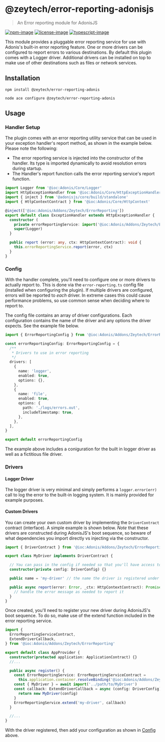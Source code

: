 # @zeytech/error-reporting-adonisjs
> An Error reporting module for AdonisJS

[![npm-image]][npm-url] [![license-image]][license-url] [![typescript-image]][typescript-url]

This module provides a pluggable error reporting service for use with Adonis's built-in error reporting feature.  One or more drivers can be configured to report errors to various destinations.  By default this plugin comes with a Logger driver.  Additional drivers can be installed on top to make use of other destinations such as files or network services.

## Installation

`npm install @zeytech/error-reporting-adonis`

`node ace configure @zeytech/error-reporting-adonis`

## Usage

### Handler Setup
The plugin comes with an error reporting utility service that can be used in your exception handler's report method, as shown in the example below.  Please note the following:

* The error reporting service is injected into the constructor of the handler.  Its type is imported dynamically to avoid resolution errors during startup.
* The Handler's report function calls the error reporting service's report function.

```typescript
import Logger from '@ioc:Adonis/Core/Logger'
import HttpExceptionHandler from '@ioc:Adonis/Core/HttpExceptionHandler'
import { inject } from '@adonisjs/core/build/standalone'
import { HttpContextContract } from '@ioc:Adonis/Core/HttpContext'

@inject(['@ioc:Adonis/Addons/Zeytech/ErrorReporting'])
export default class ExceptionHandler extends HttpExceptionHandler {
  constructor (
    private errorReportingService: import('@ioc:Adonis/Addons/Zeytech/ErrorReporting').ErrorReportingServiceContract) {
    super(Logger)
  }

  public report (error: any, ctx: HttpContextContract): void {
    this.errorReportingService.report(error, ctx)
  }
}
```

### Config

With the handler complete, you'll need to configure one or more drivers to actually report to.  This is done via the `error-reporting.ts` config file (installed when configuring the plugin).  If multiple drivers are configured, errors will be reported to _each_ driver.  In extreme cases this could cause performance problems, so use common sense when deciding where to report to.

The config file contains an array of driver configurations.  Each configuration contains the name of the driver and any options the driver expects.  See the example file below.

```typescript
import { ErrorReportingConfig } from '@ioc:Adonis/Addons/Zeytech/ErrorReporting'

const errorReportingConfig: ErrorReportingConfig = {
  /**
   * Drivers to use in error reporting
   */
  drivers: [
    {
      name: 'logger',
      enabled: true,
      options: {},
    },
    {
      name: 'file',
      enabled: true,
      options: {
        path: './logs/errors.out',
        includeTimestamp: true,
      },
    },
  ],
}

export default errorReportingConfig
```

The example above includes a coniguration for the built in logger driver as well as a fictitious file driver.

### Drivers
#### Logger Driver
The logger driver is very minimal and simply performs a `logger.error(err)` call to log the error to the built-in logging system.  It is mainly provided for example purposes.

#### Custom Drivers
You can create your own custom driver by implementing the `DriverContract` contract (interface).  A simple example is shown below.  _Note_ that these drivers are constructed during AdonisJS's boot sequence, so beware of what dependencies you import directly vs injecting via the constructor.

```typescript
import { DriverContract } from '@ioc:Adonis/Addons/Zeytech/ErrorReporting'

export class MyDriver implements DriverContract {

  // You can pass in the config if needed so that you'll have access to any options your driver requires.
  constructor(private config: DriverConfig) {}

  public name = 'my-driver' // the name the driver is registered under in your app(s)

  public async report(error: Error, _ctx: HttpContextContract): Promise<void> {
    // handle the error message as needed to report it
  }
}
```

Once created, you'll need to register your new driver during AdonisJS's boot sequence.  To do so, make use of the extend function included in the error reporting service.

```typescript
import {
  ErrorReportingServiceContract,
  ExtendDriverCallback,
} from '@ioc:Adonis/Addons/Zeytech/ErrorReporting'

export default class AppProvider {
  constructor(protected application: ApplicationContract) {}
  //...

  public async register() {
    const ErrorReportingService: ErrorReportingServiceContract =
      this.application.container.resolveBinding('@ioc:Adonis/Addons/Zeytech/ErrorReporting')
    const { MyDriver } = await import('../path/to/MyDriver')
    const callback: ExtendDriverCallback = async (config: DriverConfig) => {
      return new MyDriver(config)
    }
    ErrorReportingService.extend('my-driver', callback)
  }

  //...
}
```

With the driver registered, then add your configuration as shown in [Config](#config) above.

[npm-image]: https://img.shields.io/npm/v/@zeytech/error-reporting-adonisjs.svg?style=for-the-badge&logo=npm
[npm-url]: https://npmjs.org/package/@zeytech/error-reporting-adonisjs "npm"

[license-image]: https://img.shields.io/npm/l/@zeytech/error-reporting-adonisjs?color=blueviolet&style=for-the-badge
[license-url]: LICENSE.md "license"

[typescript-image]: https://img.shields.io/badge/Typescript-294E80.svg?style=for-the-badge&logo=typescript
[typescript-url]:  "typescript"
